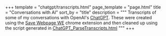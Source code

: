 +++
template = "chatgpt/transcripts.html"
page_template = "page.html"
title = "Conversations with AI"
sort_by = "title"
description = """
Transcripts of some of my conversations with OpenAI's [ChatGPT](https://chat.openai.com/chat). These were created using the [Save Webpage WE](https://chrome.google.com/webstore/detail/save-page-we/dhhpefjklgkmgeafimnjhojgjamoafof) chrome extension and then cleaned up using the script generated in [ChatGPT_ParseTranscripts.html](/chatgpt/ChatGPT_ParseTranscripts.html)
"""
+++
